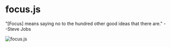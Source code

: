 # focus.js
"[Focus] means saying no to the hundred other good ideas that there are." --Steve Jobs

![focus.js](http://i64.tinypic.com/2z9mu7m.png)
